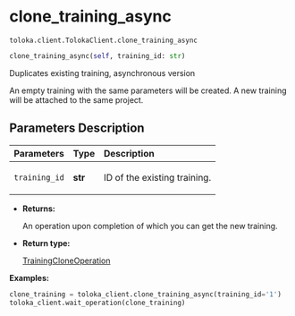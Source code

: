 # clone_training_async
`toloka.client.TolokaClient.clone_training_async`

```python
clone_training_async(self, training_id: str)
```

Duplicates existing training, asynchronous version


An empty training with the same parameters will be created.
A new training will be attached to the same project.

## Parameters Description

| Parameters | Type | Description |
| :----------| :----| :-----------|
`training_id`|**str**|<p>ID of the existing training.</p>

* **Returns:**

  An operation upon completion of which you can get the new training.

* **Return type:**

  [TrainingCloneOperation](toloka.client.operations.TrainingCloneOperation.md)

**Examples:**

```python
clone_training = toloka_client.clone_training_async(training_id='1')
toloka_client.wait_operation(clone_training)
```
